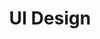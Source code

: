 ---
layout: docs
title: UI Design
description:
group: application-design
subgroup: ui-design-guidelines
toc: true
---